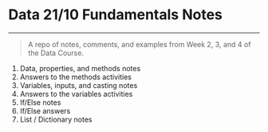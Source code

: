 # Data 21/10 Fundamentals Notes
---
>A repo of notes, comments, and examples from Week 2, 3, and 4 of the Data Course. 

1. Data, properties, and methods notes
2. Answers to the methods activities
3. Variables, inputs, and casting notes
4. Answers to the variables activities
5. If/Else notes
6. If/Else answers
7. List / Dictionary notes
